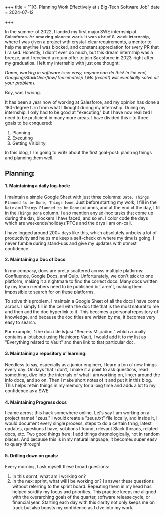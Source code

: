 +++
title = "103. Planning Work Effectively at a Big-Tech Software Job"
date = 2024-07-12

+++

In the summer of 2022, I landed my first major SWE internship at Salesforce. An amazing place to work. It was a brief 8-week internship, where I was given a project with crystal-clear requirements, a mentor to help me anytime I was blocked, and constant appreciation for every PR that I raised. Honestly, I didn't even do much, but this dream internship was a breeze, and I received a return offer to join Salesforce in 2023, right after my graduation. I left my internship with just one thought:

_Damn, working in software is so easy, anyone can do this! In the end, Googling/StackOverflow/Teammates/LLMs (recent) will eventually solve all your problems._

Boy, was I wrong.


It has been a year now of working at Salesforce, and my opinion has done a 180-degree turn from what I thought during my internship. During my internship, I only had to be good at "executing," but I have now realized I need to be proficient in many more areas. I have divided this into three goals to be conquered:


1. Planning
2. Executing
3. Getting Visibility

In this blog, I am going to write about the first goal-post: planning things and planning them well.

## Planning:

#### 1. Maintaining a daily log-book:

I maintain a simple Google Sheet with just three columns: `Date, Things Planned to be Done, Things Done`. Just before starting my work, I fill in the `Date` and `Things Planned to be Done` columns, and at the end of the day, I fill in the `Things Done` column. I also mention any ad-hoc tasks that come up during the day, blockers I have faced, and so on. I color code the days which are weekends/holidays/PTOs and the days I am on-call. 

I have logged around 200+ days like this, which absolutely unlocks a lot of productivity and helps me keep a self-check on where my time is going. I never fumble during stand-ups and give my updates with utmost confidence.   

#### 2. Maintaining a Doc of Docs:
In my company, docs are pretty scattered across multiple platforms: Confluence, Google Docs, and Quip. Unfortunately, we don't stick to one platform, making it a nightmare to find the correct docs. Many docs written by my team members need to be published but aren't, making them impossible to search for on these platforms.

To solve this problem, I maintain a Google Sheet of all the docs I have come across. I simply fill in the cell with the doc title that is the most natural to me and then add the doc hyperlink to it. This becomes a personal repository of knowledge, and because the doc titles are written by me, it becomes very easy to search.

For example, if the doc title is just "Secrets Migration," which actually contains a lot about using Hashicorp Vault, I would add it to my list as "Everything related to Vault" and then link to that particular doc.


#### 3. Maintaining a repository of learning:
Needless to say, especially as a junior engineer, I learn a ton of new things every day. On days that I don't, I make it a point to ask questions, read something, dive into the internals of what I am working on, linger around the info docs, and so on. Then I make short notes of it and put it in this blog. This helps retain things in my memory for a long time and adds a lot to my confidence as a SWE.

#### 4. Maintaining Progress docs:
I came across this hack somewhere online. Let's say I am working on a project named "zeus." I would create a "zeus.txt" file locally, and inside it, I would document every single process, steps to do a certain thing, latest updates, questions I have, solutions I found, relevant Slack threads, related docs, etc. Two good things here: I add things chronologically, not in random places. And because this is in my natural language, it becomes super easy to query through!

#### 5. Drilling down on goals: 
Every morning, I ask myself these broad questions:
   1. In this sprint, what am I working on?
   2. In the next sprint, what will I be working on?
I answer these questions without referring to the sprint board. Repeating them in my head has helped solidify my focus and priorities. This practice keeps me aligned with the overarching goals of the quarter, software release cycle, or financial year. Starting each day with this clarity not only keeps me on track but also boosts my confidence as I dive into my work.



